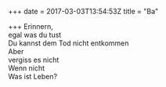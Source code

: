+++
date = 2017-03-03T13:54:53Z
title = "Ba"

+++ 
Erinnern,     
egal was du tust   
Du kannst dem Tod nicht entkommen   
Aber   
vergiss es nicht   
Wenn nicht   
Was ist Leben?  